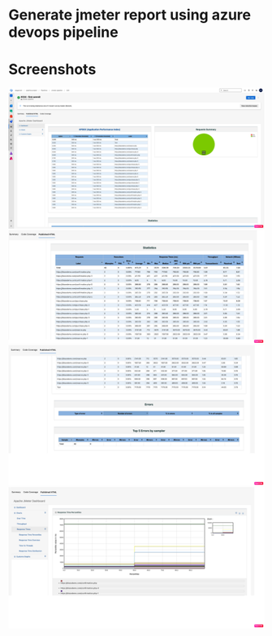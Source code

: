 # Generate jmeter report using azure devops pipeline  

# Screenshots

![jmeter-report1](https://github.com/alagamai/Performance-Jmeter-Sample-Test/blob/master/images/image1.png 'jmeter-report1')
![jmeter-report2](https://github.com/alagamai/Performance-Jmeter-Sample-Test/blob/master/images/image2.png 'jmeter-report2')
![jmeter-report3](https://github.com/alagamai/Performance-Jmeter-Sample-Test/blob/master/images/image3.png 'jmeter-report3')
![jmeter-report4](https://github.com/alagamai/Performance-Jmeter-Sample-Test/blob/master/images/image4.png 'jmeter-report4')

